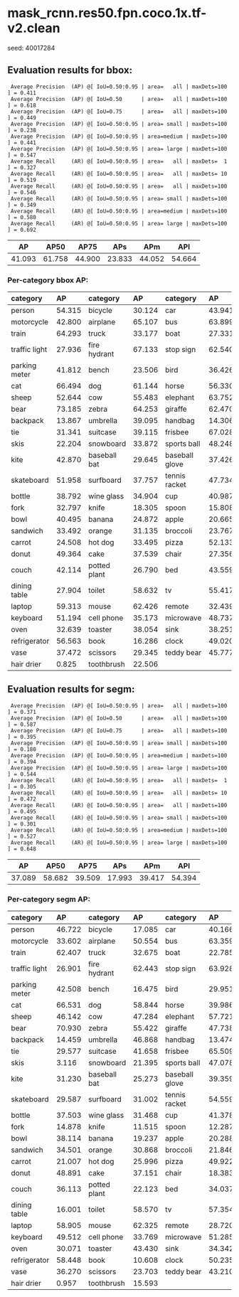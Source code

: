 # mask_rcnn.res50.fpn.coco.1x.tf-v2.clean  

seed: 40017284

## Evaluation results for bbox:  

```  
 Average Precision  (AP) @[ IoU=0.50:0.95 | area=   all | maxDets=100 ] = 0.411
 Average Precision  (AP) @[ IoU=0.50      | area=   all | maxDets=100 ] = 0.618
 Average Precision  (AP) @[ IoU=0.75      | area=   all | maxDets=100 ] = 0.449
 Average Precision  (AP) @[ IoU=0.50:0.95 | area= small | maxDets=100 ] = 0.238
 Average Precision  (AP) @[ IoU=0.50:0.95 | area=medium | maxDets=100 ] = 0.441
 Average Precision  (AP) @[ IoU=0.50:0.95 | area= large | maxDets=100 ] = 0.547
 Average Recall     (AR) @[ IoU=0.50:0.95 | area=   all | maxDets=  1 ] = 0.327
 Average Recall     (AR) @[ IoU=0.50:0.95 | area=   all | maxDets= 10 ] = 0.519
 Average Recall     (AR) @[ IoU=0.50:0.95 | area=   all | maxDets=100 ] = 0.546
 Average Recall     (AR) @[ IoU=0.50:0.95 | area= small | maxDets=100 ] = 0.349
 Average Recall     (AR) @[ IoU=0.50:0.95 | area=medium | maxDets=100 ] = 0.580
 Average Recall     (AR) @[ IoU=0.50:0.95 | area= large | maxDets=100 ] = 0.692
```  
|   AP   |  AP50  |  AP75  |  APs   |  APm   |  APl   |  
|:------:|:------:|:------:|:------:|:------:|:------:|  
| 41.093 | 61.758 | 44.900 | 23.833 | 44.052 | 54.664 |

### Per-category bbox AP:  

| category      | AP     | category     | AP     | category       | AP     |  
|:--------------|:-------|:-------------|:-------|:---------------|:-------|  
| person        | 54.315 | bicycle      | 30.124 | car            | 43.941 |  
| motorcycle    | 42.800 | airplane     | 65.107 | bus            | 63.899 |  
| train         | 64.293 | truck        | 33.177 | boat           | 27.331 |  
| traffic light | 27.936 | fire hydrant | 67.133 | stop sign      | 62.540 |  
| parking meter | 41.812 | bench        | 23.506 | bird           | 36.426 |  
| cat           | 66.494 | dog          | 61.144 | horse          | 56.330 |  
| sheep         | 52.644 | cow          | 55.483 | elephant       | 63.752 |  
| bear          | 73.185 | zebra        | 64.253 | giraffe        | 62.470 |  
| backpack      | 13.867 | umbrella     | 39.095 | handbag        | 14.306 |  
| tie           | 31.341 | suitcase     | 39.115 | frisbee        | 67.028 |  
| skis          | 22.204 | snowboard    | 33.872 | sports ball    | 48.248 |  
| kite          | 42.870 | baseball bat | 29.645 | baseball glove | 37.426 |  
| skateboard    | 51.958 | surfboard    | 37.757 | tennis racket  | 47.734 |  
| bottle        | 38.792 | wine glass   | 34.904 | cup            | 40.987 |  
| fork          | 32.797 | knife        | 18.305 | spoon          | 15.808 |  
| bowl          | 40.495 | banana       | 24.872 | apple          | 20.665 |  
| sandwich      | 33.492 | orange       | 31.135 | broccoli       | 23.767 |  
| carrot        | 24.508 | hot dog      | 33.495 | pizza          | 52.133 |  
| donut         | 49.364 | cake         | 37.539 | chair          | 27.356 |  
| couch         | 42.114 | potted plant | 26.790 | bed            | 43.559 |  
| dining table  | 27.904 | toilet       | 58.632 | tv             | 55.417 |  
| laptop        | 59.313 | mouse        | 62.426 | remote         | 32.439 |  
| keyboard      | 51.194 | cell phone   | 35.173 | microwave      | 48.737 |  
| oven          | 32.639 | toaster      | 38.054 | sink           | 38.251 |  
| refrigerator  | 56.563 | book         | 16.286 | clock          | 49.020 |  
| vase          | 37.472 | scissors     | 29.345 | teddy bear     | 45.777 |  
| hair drier    | 0.825  | toothbrush   | 22.506 |                |        |


## Evaluation results for segm:  

```  
 Average Precision  (AP) @[ IoU=0.50:0.95 | area=   all | maxDets=100 ] = 0.371
 Average Precision  (AP) @[ IoU=0.50      | area=   all | maxDets=100 ] = 0.587
 Average Precision  (AP) @[ IoU=0.75      | area=   all | maxDets=100 ] = 0.395
 Average Precision  (AP) @[ IoU=0.50:0.95 | area= small | maxDets=100 ] = 0.180
 Average Precision  (AP) @[ IoU=0.50:0.95 | area=medium | maxDets=100 ] = 0.394
 Average Precision  (AP) @[ IoU=0.50:0.95 | area= large | maxDets=100 ] = 0.544
 Average Recall     (AR) @[ IoU=0.50:0.95 | area=   all | maxDets=  1 ] = 0.305
 Average Recall     (AR) @[ IoU=0.50:0.95 | area=   all | maxDets= 10 ] = 0.472
 Average Recall     (AR) @[ IoU=0.50:0.95 | area=   all | maxDets=100 ] = 0.495
 Average Recall     (AR) @[ IoU=0.50:0.95 | area= small | maxDets=100 ] = 0.301
 Average Recall     (AR) @[ IoU=0.50:0.95 | area=medium | maxDets=100 ] = 0.527
 Average Recall     (AR) @[ IoU=0.50:0.95 | area= large | maxDets=100 ] = 0.648
```  
|   AP   |  AP50  |  AP75  |  APs   |  APm   |  APl   |  
|:------:|:------:|:------:|:------:|:------:|:------:|  
| 37.089 | 58.682 | 39.509 | 17.993 | 39.417 | 54.394 |

### Per-category segm AP:  

| category      | AP     | category     | AP     | category       | AP     |  
|:--------------|:-------|:-------------|:-------|:---------------|:-------|  
| person        | 46.722 | bicycle      | 17.085 | car            | 40.166 |  
| motorcycle    | 33.602 | airplane     | 50.554 | bus            | 63.359 |  
| train         | 62.407 | truck        | 32.675 | boat           | 22.785 |  
| traffic light | 26.901 | fire hydrant | 62.443 | stop sign      | 63.928 |  
| parking meter | 42.508 | bench        | 16.475 | bird           | 29.951 |  
| cat           | 66.531 | dog          | 58.844 | horse          | 39.986 |  
| sheep         | 46.142 | cow          | 47.284 | elephant       | 57.721 |  
| bear          | 70.930 | zebra        | 55.422 | giraffe        | 47.738 |  
| backpack      | 14.459 | umbrella     | 46.868 | handbag        | 13.474 |  
| tie           | 29.577 | suitcase     | 41.658 | frisbee        | 65.509 |  
| skis          | 3.116  | snowboard    | 21.395 | sports ball    | 47.078 |  
| kite          | 31.230 | baseball bat | 25.273 | baseball glove | 39.359 |  
| skateboard    | 29.587 | surfboard    | 31.002 | tennis racket  | 54.559 |  
| bottle        | 37.503 | wine glass   | 31.468 | cup            | 41.378 |  
| fork          | 14.878 | knife        | 11.515 | spoon          | 12.287 |  
| bowl          | 38.114 | banana       | 19.237 | apple          | 20.288 |  
| sandwich      | 34.501 | orange       | 30.868 | broccoli       | 21.846 |  
| carrot        | 21.007 | hot dog      | 25.996 | pizza          | 49.922 |  
| donut         | 48.891 | cake         | 37.151 | chair          | 18.383 |  
| couch         | 36.113 | potted plant | 22.123 | bed            | 34.037 |  
| dining table  | 16.001 | toilet       | 58.570 | tv             | 57.354 |  
| laptop        | 58.905 | mouse        | 62.325 | remote         | 28.720 |  
| keyboard      | 49.512 | cell phone   | 33.769 | microwave      | 51.285 |  
| oven          | 30.071 | toaster      | 43.430 | sink           | 34.342 |  
| refrigerator  | 58.448 | book         | 10.608 | clock          | 50.235 |  
| vase          | 36.270 | scissors     | 23.703 | teddy bear     | 43.210 |  
| hair drier    | 0.957  | toothbrush   | 15.593 |                |        |
